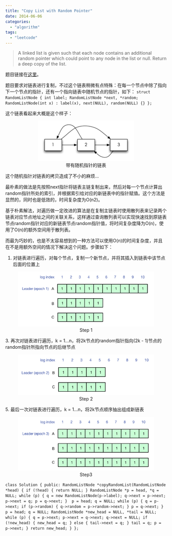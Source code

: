 ```yaml
---
title: "Copy List with Random Pointer"
date: 2014-06-06
categories: 
  - "algorithm"
tags: 
  - "leetcode"
---
```


> A linked list is given such that each node contains an additional random pointer which could point to any node in the list or null. Return a deep copy of the list.

题目链接在[这里](https://oj.leetcode.com/problems/copy-list-with-random-pointer/)。

题目要求对链表进行复制，不过这个链表稍微有点特殊：在每一个节点中除了指向下一个节点的指针，还有一个指向链表中随机节点的指针，如下： `struct RandomListNode { int label; RandomListNode *next, *random; RandomListNode(int x) : label(x), next(NULL), random(NULL) {} };`

这个链表看起来大概是这个样子：

<figure style="text-align: center;">
  <img src="/assets/images/0.png" alt="带有随机指针的链表" />
  <figcaption>带有随机指针的链表</figcaption>
</figure>

这个随机指针对链表的拷贝造成了不小的麻烦...

<!--more-->

最朴素的做法是先按照next指针将链表主链复制出来，然后对每一个节点计算出random指针所处的索引，并根据索引给对应的新链表中的指针赋值。这个方法是显然的，同时也是低效的，时间复杂度为O(n2)。

基于朴素解法，对遍历做一定改进的算法是在复制主链表时使用散列表来记录两个链表对应节点地址之间的关联关系，这样通过查询散列表可以实现快速找到原链表节点random指针对应的新链表节点random指针值，将时间复杂度降为O(n)，使用了O(n)的额外空间用于散列表。

而最为巧妙的，也是不太容易想到的一种方法可以使用O(n)的时间复杂度，并且在不是用额外空间的情况下解决这个问题。步骤如下：

1. 对链表进行遍历，对每个节点，复制一个新节点，并将其插入到链表中该节点后面的位置上
<figure style="text-align: center;">
  <img src="/assets/images/1.png" alt="Step 1" />
  <figcaption>Step 1</figcaption>
</figure>3. 再次对链表进行遍历，k = 1...n，将2k节点的random指针指向(2k - 1)节点的random指针所指向节点的后继节点
<figure style="text-align: center;">
  <img src="/assets/images/2.png" alt="Step 2" />
  <figcaption>Step 2</figcaption>
</figure>5. 最后一次对链表进行遍历，k = 1...n，将2k节点顺序抽出组成新链表
<figure style="text-align: center;">
  <img src="/assets/images/3.png" alt="Step3" />
  <figcaption>Step3</figcaption>
</figure>

`class Solution { public: RandomListNode *copyRandomList(RandomListNode *head) { if (!head) { return NULL; } RandomListNode *p = head, *q = NULL; while (p) { q = new RandomListNode(p->label); q->next = p->next; p->next = q; p = q->next; }  p = head; q = NULL; while (p) { q = p->next; if (p->random) { q->random = p->random->next; } p = q->next; }  p = head; q = NULL; RandomListNode *new_head = NULL, *tail = NULL; while (p) { q = p->next; p->next = q->next; q->next = NULL; if (!new_head) { new_head = q; } else { tail->next = q; } tail = q; p = p->next; } return new_head; } };`
